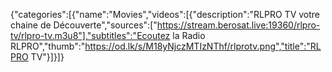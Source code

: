 {"categories":[{"name":"Movies","videos":[{"description":"RLPRO TV votre chaine de Découverte","sources":["https://stream.berosat.live:19360/rlpro-tv/rlpro-tv.m3u8"],"subtitles":"Ecoutez la Radio RLPRO","thumb":"https://od.lk/s/M18yNjczMTIzNThf/rlprotv.png","title":"RLPRO TV"}]}]}
